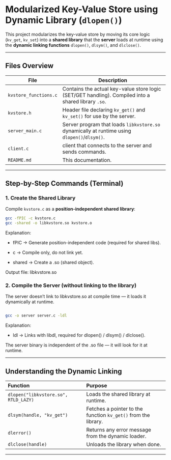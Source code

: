 # Modularized Key-Value Store using Dynamic Library (`dlopen()`)

This project modularizes the key-value store by moving its core logic (`kv_get`, `kv_set`) into a **shared library** that the **server** loads at runtime using the **dynamic linking functions** `dlopen()`, `dlsym()`, and `dlclose()`.

---

## Files Overview

| File | Description |
|------|--------------|
| `kvstore_functions.c` | Contains the actual key-value store logic (SET/GET handling). Compiled into a shared library `.so`. |
| `kvstore.h` | Header file declaring `kv_get()` and `kv_set()` for use by the server. |
| `server_main.c` | Server program that loads `libkvstore.so` dynamically at runtime using `dlopen()`/`dlsym()`. |
| `client.c` | client that connects to the server and sends commands. |
| `README.md` | This documentation. |

---

## Step-by-Step Commands (Terminal)

### 1. Create the Shared Library

Compile `kvstore.c` as a **position-independent shared library**:

```bash
gcc -fPIC -c kvstore.c
gcc -shared -o libkvstore.so kvstore.o

```
Explanation:

- fPIC → Generate position-independent code (required for shared libs).

- c → Compile only, do not link yet.

- shared → Create a .so (shared object).

Output file: libkvstore.so

### 2. Compile the Server (without linking to the library)

The server doesn’t link to libkvstore.so at compile time — it loads it dynamically at runtime.
```bash

gcc -o server server.c -ldl
```

Explanation:

- ldl → Links with libdl, required for dlopen() / dlsym() / dlclose().

The server binary is independent of the .so file — it will look for it at runtime.

---

##  Understanding the Dynamic Linking

| Function | Purpose |
|:----------|:---------|
| `dlopen("libkvstore.so", RTLD_LAZY)` | Loads the shared library at runtime. |
| `dlsym(handle, "kv_get")` | Fetches a pointer to the function `kv_get()` from the library. |
| `dlerror()` | Returns any error message from the dynamic loader. |
| `dlclose(handle)` | Unloads the library when done. |


---
